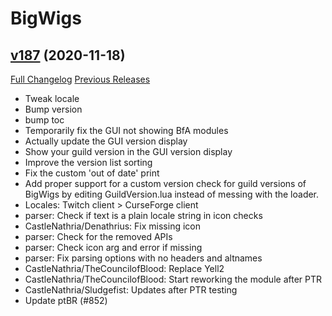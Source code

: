 # BigWigs

## [v187](https://github.com/BigWigsMods/BigWigs/tree/v187) (2020-11-18)
[Full Changelog](https://github.com/BigWigsMods/BigWigs/compare/v186...v187) [Previous Releases](https://github.com/BigWigsMods/BigWigs/releases)

- Tweak locale  
- Bump version  
- bump toc  
- Temporarily fix the GUI not showing BfA modules  
- Actually update the GUI version display  
- Show your guild version in the GUI version display  
- Improve the version list sorting  
- Fix the custom 'out of date' print  
- Add proper support for a custom version check for guild versions of BigWigs by editing GuildVersion.lua instead of messing with the loader.  
- Locales: Twitch client > CurseForge client  
- parser: Check if text is a plain locale string in icon checks  
- CastleNathria/Denathrius: Fix missing icon  
- parser: Check for the removed APIs  
- parser: Check icon arg and error if missing  
- parser: Fix parsing options with no headers and altnames  
- CastleNathria/TheCouncilofBlood: Replace Yell2  
- CastleNathria/TheCouncilofBlood: Start reworking the module after PTR  
- CastleNathria/Sludgefist: Updates after PTR testing  
- Update ptBR (#852)  
